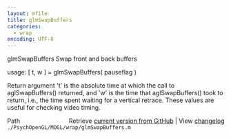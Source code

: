 ```yaml
---
layout: mfile
title: glmSwapBuffers
categories:
  - wrap
encoding: UTF-8
---
```


glmSwapBuffers  Swap front and back buffers

usage:  \[ t, w \] = glmSwapBuffers\( pauseflag \)

Return argument 't' is the absolute time at which the call to
aglSwapBuffers\(\) returned, and 'w' is the time that aglSwapBuffers\(\)
took to return, i.e., the time spent waiting for a vertical retrace.
These values are useful for checking video timing.


<div class="code_header" style="text-align:right;">
  <span style="float:left;">Path&nbsp;&nbsp;</span> <span class="counter">Retrieve <a href=
  "https://raw.github.com/Psychtoolbox-3/Psychtoolbox-3/beta/./PsychOpenGL/MOGL/wrap/glmSwapBuffers.m">current version from GitHub</a> | View <a href=
  "https://github.com/Psychtoolbox-3/Psychtoolbox-3/commits/beta/./PsychOpenGL/MOGL/wrap/glmSwapBuffers.m">changelog</a></span>
</div>
<div class="code">
  <code>./PsychOpenGL/MOGL/wrap/glmSwapBuffers.m</code>
</div>
